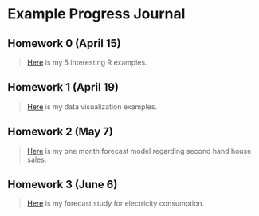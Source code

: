 # Example Progress Journal

## Homework 0 (April 15)

>[Here](files/IE360_Spring21_Homework0.html) is my 5 interesting R examples.


## Homework 1 (April 19)

>[Here](files/hw1.html) is my data visualization examples.


## Homework 2 (May 7)

>[Here](files/hw2.html) is my one month forecast model regarding second hand house sales.

## Homework 3 (June 6)

>[Here](files/hw3.html) is my forecast study for electricity consumption.